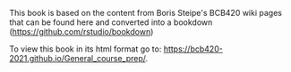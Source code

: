 This book is based on the content from Boris Steipe's BCB420 wiki pages that can be found here and converted into a bookdown (https://github.com/rstudio/bookdown)

To view this book in its html format go to: https://bcb420-2021.github.io/General_course_prep/.
